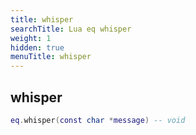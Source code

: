 ```yaml
---
title: whisper
searchTitle: Lua eq whisper
weight: 1
hidden: true
menuTitle: whisper
---
```

## whisper
```lua
eq.whisper(const char *message) -- void
```